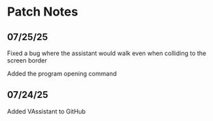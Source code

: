 # Patch Notes
## 07/25/25
Fixed a bug where the assistant would walk even when colliding to the screen border

Added the program opening command
## 07/24/25
Added VAssistant to GitHub
